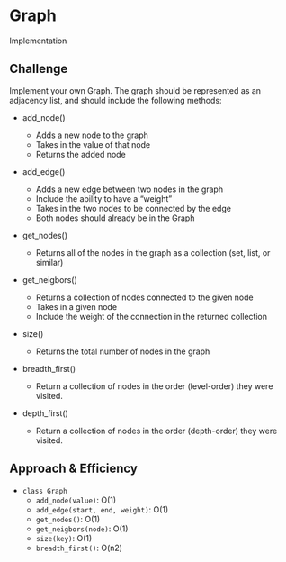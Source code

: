 # Graph
Implementation

## Challenge
Implement your own Graph. The graph should be represented as an adjacency list, and should include the following methods:

* add_node()
    * Adds a new node to the graph
    * Takes in the value of that node
    * Returns the added node
* add_edge()
    * Adds a new edge between two nodes in the graph
    * Include the ability to have a “weight”
    * Takes in the two nodes to be connected by the edge
    * Both nodes should already be in the Graph
* get_nodes()
    * Returns all of the nodes in the graph as a collection (set, list, or similar)
* get_neigbors()
    * Returns a collection of nodes connected to the given node
    * Takes in a given node
    * Include the weight of the connection in the returned collection
* size()
    * Returns the total number of nodes in the graph

* breadth_first()
    * Return a collection of nodes in the order (level-order) they were visited.

* depth_first()
    * Return a collection of nodes in the order (depth-order) they were visited.

## Approach & Efficiency
* `class Graph`
    * `add_node(value)`: O(1)
    * `add_edge(start, end, weight)`: O(1)
    * `get_nodes()`: O(1)
    * `get_neigbors(node)`: O(1)
    * `size(key)`: O(1)
    * `breadth_first()`: O(n2)

